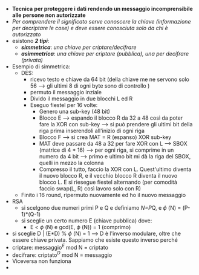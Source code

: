 - **Tecnica** **per proteggere i dati rendendo un messaggio incomprensibile alle persone non autorizzate**
- *Per comprendere il significato serve conoscere la chiave (informazione per decriptare le cose) e deve essere conosciuta solo da chi è autorizzato*
- esistono ***2 tipi***:
    -  ***simmetrica***: *una chiave per criptare/decifrare* 
    - ***asimmetrica***: *una chiave per criptare (pubblica), una per decifrare (privata)*
 - Esempio di simmetrica:
    - DES:
        - ricevo testo e chiave da 64 bit (della chiave me ne servono solo 56 --> gli ultimi 8 di ogni byte sono di controllo )
        - permuto il messaggio inziale 
        - Divido il messaggio in due blocchi L ed R 
        - Eseguo fiestel per 16 volte:
           -  Genero una sub-key (48 bit)
           -  Blocco E --> espando il blocco R da 32 a 48 così da poter fare la XOR con sub-key --> si può prendere gli ultimi bit della riga prima inserendoli all'inizio di ogni riga 
           - Blocco F --> si crea MAT = R (espanso) XOR sub-key 
           - MAT deve passare da 48 a 32 per fare XOR con L --> SBOX (matrice di 4 * 16) --> per ogni riga, si comprime in un numero da 4 bit --> primo e ultimo bit mi dà la riga del SBOX, quelli in mezzo la colonna 
           - Compresso il tutto, faccio la XOR con L. Quest'ultimo diventa il nuovo blocco R, e il vecchio blocco R diventa il nuovo blocco L. E si riesegue fiestel alternando (per comodità faccio swap(L, R) così lavoro solo con R)
    - Finito i 16 round, ripermuto nuovamente ed ho il nuovo messaggio 
 -  RSA 
    - si scelgono due numeri primi P e Q e definiamo *N=P*Q, e $\phi$ (N) = (P-1)*(Q-1)
    - si sceglie un certo numero E (chiave pubblica) dove:
       - E < $\phi$ (N)  e gcd(E, $\phi$ (N)) = 1 (comprimo) 
   - si sceglie D | (E*D) % $\phi$ (N) = 1 --> D è l'inverso modulare, oltre che essere chiave privata. Sappiamo che esiste questo inverso perché 
   - criptare: messaggio$^{E}$ mod N = criptato 
   - decifrare: criptato$^{D}$ mod N = messaggio 
   - Viceversa non funziona 
   - 
